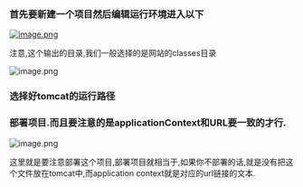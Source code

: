 ### 首先要新建一个项目然后编辑运行环境进入以下



[![image.png](https://i.postimg.cc/RhN4BNdB/image.png)](https://postimg.cc/YLKJN2Tn)

注意,这个输出的目录,我们一般选择的是网站的classes目录

![image.png](https://upload-images.jianshu.io/upload_images/6836439-b217d99d7b4a5219.png?imageMogr2/auto-orient/strip%7CimageView2/2/w/1240)



### 选择好tomcat的运行路径



### 部署项目.而且要注意的是applicationContext和URL要一致的才行.

![image.png](https://upload-images.jianshu.io/upload_images/6836439-110f7b82663de123.png?imageMogr2/auto-orient/strip%7CimageView2/2/w/1240)

这里就是要注意部署这个项目,部署项目就相当于,如果你不部署的话,就是没有把这个文件放在tomcat中,而application context就是对应的url链接的文本.